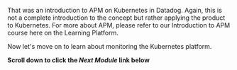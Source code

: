 That was an introduction to APM on Kubernetes in Datadog. Again, this is not a complete introduction to the concept but rather applying the product to Kubernetes. For more about APM, please refer to our Introduction to APM course here on the Learning Platform.

Now let's move on to learn about monitoring the Kubernetes platform.

**Scroll down to click the *Next Module* link below**